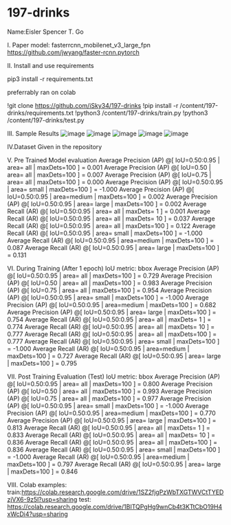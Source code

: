 # 197-drinks
Name:Eisler Spencer T. Go

I. Paper
model: fasterrcnn_mobilenet_v3_large_fpn
https://github.com/jwyang/faster-rcnn.pytorch

II. Install and use requirements

pip3 install -r requirements.txt

preferrably ran on colab

!git clone https://github.com/iSky34/197-drinks
!pip install -r /content/197-drinks/requirements.txt
!python3 /content/197-drinks/train.py
!python3 /content/197-drinks/test.py

III. Sample Results
![image](https://user-images.githubusercontent.com/103951064/166331356-ba67bd12-8899-4a91-880a-b095a7b25b6e.png)
![image](https://user-images.githubusercontent.com/103951064/166331373-7fd8958a-5750-4c61-9b8f-10c5b2d5d399.png)
![image](https://user-images.githubusercontent.com/103951064/166331408-624048e5-3960-4097-93d9-eee0a6f05588.png)
![image](https://user-images.githubusercontent.com/103951064/166331438-b278b23a-471e-4696-b96a-b842186c6f29.png)
![image](https://user-images.githubusercontent.com/103951064/166331472-b21ab754-3f45-4501-a0aa-98c24021d9f2.png)

IV.Dataset
Given in the repository

V. Pre Trained Model evaluation
 Average Precision  (AP) @[ IoU=0.50:0.95 | area=   all | maxDets=100 ] = 0.001
 Average Precision  (AP) @[ IoU=0.50      | area=   all | maxDets=100 ] = 0.007
 Average Precision  (AP) @[ IoU=0.75      | area=   all | maxDets=100 ] = 0.000
 Average Precision  (AP) @[ IoU=0.50:0.95 | area= small | maxDets=100 ] = -1.000
 Average Precision  (AP) @[ IoU=0.50:0.95 | area=medium | maxDets=100 ] = 0.002
 Average Precision  (AP) @[ IoU=0.50:0.95 | area= large | maxDets=100 ] = 0.002
 Average Recall     (AR) @[ IoU=0.50:0.95 | area=   all | maxDets=  1 ] = 0.001
 Average Recall     (AR) @[ IoU=0.50:0.95 | area=   all | maxDets= 10 ] = 0.037
 Average Recall     (AR) @[ IoU=0.50:0.95 | area=   all | maxDets=100 ] = 0.122
 Average Recall     (AR) @[ IoU=0.50:0.95 | area= small | maxDets=100 ] = -1.000
 Average Recall     (AR) @[ IoU=0.50:0.95 | area=medium | maxDets=100 ] = 0.087
 Average Recall     (AR) @[ IoU=0.50:0.95 | area= large | maxDets=100 ] = 0.131
 
 VI. During Training (After 1 epoch)
 IoU metric: bbox
 Average Precision  (AP) @[ IoU=0.50:0.95 | area=   all | maxDets=100 ] = 0.729
 Average Precision  (AP) @[ IoU=0.50      | area=   all | maxDets=100 ] = 0.983
 Average Precision  (AP) @[ IoU=0.75      | area=   all | maxDets=100 ] = 0.954
 Average Precision  (AP) @[ IoU=0.50:0.95 | area= small | maxDets=100 ] = -1.000
 Average Precision  (AP) @[ IoU=0.50:0.95 | area=medium | maxDets=100 ] = 0.682
 Average Precision  (AP) @[ IoU=0.50:0.95 | area= large | maxDets=100 ] = 0.754
 Average Recall     (AR) @[ IoU=0.50:0.95 | area=   all | maxDets=  1 ] = 0.774
 Average Recall     (AR) @[ IoU=0.50:0.95 | area=   all | maxDets= 10 ] = 0.777
 Average Recall     (AR) @[ IoU=0.50:0.95 | area=   all | maxDets=100 ] = 0.777
 Average Recall     (AR) @[ IoU=0.50:0.95 | area= small | maxDets=100 ] = -1.000
 Average Recall     (AR) @[ IoU=0.50:0.95 | area=medium | maxDets=100 ] = 0.727
 Average Recall     (AR) @[ IoU=0.50:0.95 | area= large | maxDets=100 ] = 0.795
 
 
 VII. Post Training Evaluation (Test)
 IoU metric: bbox
 Average Precision  (AP) @[ IoU=0.50:0.95 | area=   all | maxDets=100 ] = 0.800
 Average Precision  (AP) @[ IoU=0.50      | area=   all | maxDets=100 ] = 0.993
 Average Precision  (AP) @[ IoU=0.75      | area=   all | maxDets=100 ] = 0.977
 Average Precision  (AP) @[ IoU=0.50:0.95 | area= small | maxDets=100 ] = -1.000
 Average Precision  (AP) @[ IoU=0.50:0.95 | area=medium | maxDets=100 ] = 0.770
 Average Precision  (AP) @[ IoU=0.50:0.95 | area= large | maxDets=100 ] = 0.813
 Average Recall     (AR) @[ IoU=0.50:0.95 | area=   all | maxDets=  1 ] = 0.833
 Average Recall     (AR) @[ IoU=0.50:0.95 | area=   all | maxDets= 10 ] = 0.836
 Average Recall     (AR) @[ IoU=0.50:0.95 | area=   all | maxDets=100 ] = 0.836
 Average Recall     (AR) @[ IoU=0.50:0.95 | area= small | maxDets=100 ] = -1.000
 Average Recall     (AR) @[ IoU=0.50:0.95 | area=medium | maxDets=100 ] = 0.797
 Average Recall     (AR) @[ IoU=0.50:0.95 | area= large | maxDets=100 ] = 0.846
 
VIII.
Colab examples:
train:https://colab.research.google.com/drive/1SZ2fjgPzWbTXGTWVCtTYEDzjVX6-9z5l?usp=sharing
test: https://colab.research.google.com/drive/1BITQPgHg9wnCb4t3KTtCbO19H4xWcDi4?usp=sharing
